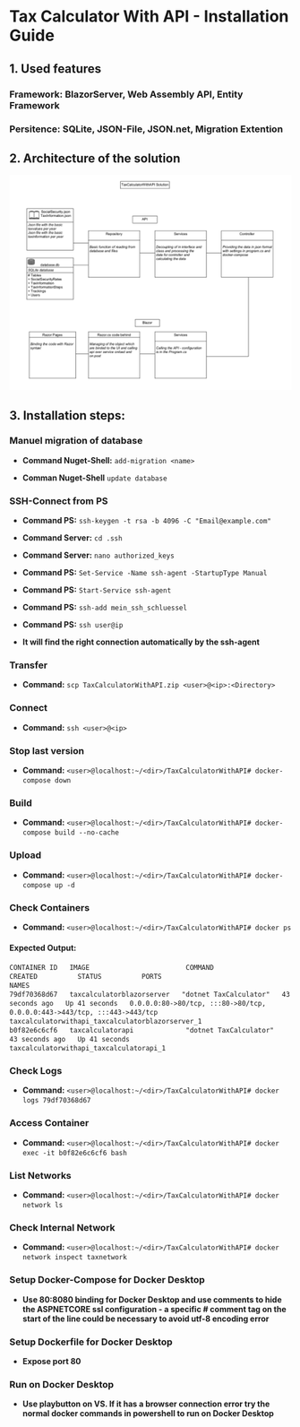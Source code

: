 # Tax Calculator With API - Installation Guide

## 1. Used features

### Framework: BlazorServer, Web Assembly API, Entity Framework

### Persitence: SQLite, JSON-File, JSON.net, Migration Extention



## 2. Architecture of the solution

<!-- ### <project type> -->

![](Pictures4ReadMe/UML1.png)


## 3. Installation steps:

### Manuel migration of database

- **Command Nuget-Shell:**      `add-migration <name>`

- **Comman Nuget-Shell**        `update database`

### SSH-Connect from PS

- **Command PS:**               `ssh-keygen -t rsa -b 4096 -C "Email@example.com"`

- **Command Server:**           `cd .ssh`

- **Command Server:**           `nano authorized_keys`

- **Command PS:**               `Set-Service -Name ssh-agent -StartupType Manual`

- **Command PS:**               `Start-Service ssh-agent`

- **Command PS:**               `ssh-add mein_ssh_schluessel`

- **Command PS:**               `ssh user@ip`

- **It will find the right connection automatically by the ssh-agent**

### Transfer
- **Command:**                  `scp TaxCalculatorWithAPI.zip <user>@<ip>:<Directory>`

### Connect
- **Command:**                  `ssh <user>@<ip>`

### Stop last version
- **Command:**                  `<user>@localhost:~/<dir>/TaxCalculatorWithAPI# docker-compose down`

### Build
- **Command:**                  `<user>@localhost:~/<dir>/TaxCalculatorWithAPI# docker-compose build --no-cache`

### Upload
- **Command:**                  `<user>@localhost:~/<dir>/TaxCalculatorWithAPI# docker-compose up -d`

### Check Containers
- **Command:**                  `<user>@localhost:~/<dir>/TaxCalculatorWithAPI# docker ps`

#### Expected Output:
```plaintext
CONTAINER ID   IMAGE                        COMMAND                  CREATED          STATUS          PORTS                                                                               NAMES
79df70368d67   taxcalculatorblazorserver   "dotnet TaxCalculator"   43 seconds ago   Up 41 seconds   0.0.0.0:80->80/tcp, :::80->80/tcp, 0.0.0.0:443->443/tcp, :::443->443/tcp             taxcalculatorwithapi_taxcalculatorblazorserver_1
b0f82e6c6cf6   taxcalculatorapi             "dotnet TaxCalculator"   43 seconds ago   Up 41 seconds                                                                                        taxcalculatorwithapi_taxcalculatorapi_1
```

### Check Logs
- **Command:** `<user>@localhost:~/<dir>/TaxCalculatorWithAPI# docker logs 79df70368d67`

### Access Container
- **Command:** `<user>@localhost:~/<dir>/TaxCalculatorWithAPI# docker exec -it b0f82e6c6cf6 bash`

### List Networks
- **Command:** `<user>@localhost:~/<dir>/TaxCalculatorWithAPI# docker network ls`

### Check Internal Network
- **Command:** `<user>@localhost:~/<dir>/TaxCalculatorWithAPI# docker network inspect taxnetwork`

### Setup Docker-Compose for Docker Desktop
- **Use 80:8080 binding for Docker Desktop and use comments to hide the ASPNETCORE ssl configuration - a specific # comment tag on the start of the line could be necessary to avoid utf-8 encoding error**

### Setup Dockerfile for Docker Desktop
- **Expose port 80**

### Run on Docker Desktop
- **Use playbutton on VS. If it has a browser connection error try the normal docker commands in powershell to run on Docker Desktop**


